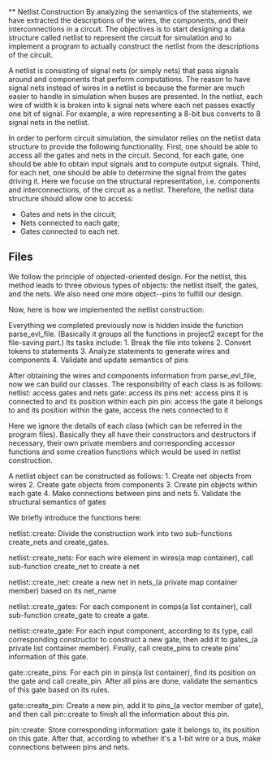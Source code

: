 ** Netlist Construction
By analyzing the semantics of the statements, we have extracted the descriptions of the wires, the components, and their interconnections in a circuit. The objectives is to start designing a data structure called netlist to represent the circuit for simulation and to implement a program to actually construct the netlist from the descriptions of the circuit.

A netlist is consisting of signal nets (or simply nets) that pass signals around and components that perform computations. The reason to have signal nets instead of wires in a netlist is because the former are much easier to handle in simulation when buses are presented. In the netlist, each wire of width k is broken into k signal nets where each net passes exactly one bit of signal. For example, a wire representing a 8-bit bus converts to 8 signal nets in the netlist. 

In order to perform circuit simulation, the simulator relies on the netlist data structure to provide the following functionality. First, one should be able to access all the gates and nets in the circuit. Second, for each gate, one should be able to obtain input signals and to compute output signals. Third, for each net, one should be able to determine the signal from the gates driving it. Here we focuse on the structural representation, i.e. components and interconnections, of the circuit as a netlist. Therefore, the netlist data structure should allow one to access:
* Gates and nets in the circuit;
* Nets connected to each gate;
* Gates connected to each net.

## Files

We follow the principle of objected-oriented design. For the netlist, this method leads to three obvious types of objects: the netlist itself, the gates, and the nets.
We also need one more object--pins to fulfill our design.

Now, here is how we implemented the netlist construction:

Everything we completed previously now is hidden
inside the function parse_evl_file. (Basically it groups all the functions in project2 except for the file-saving part.) Its tasks include:
      1. 	Break the file into tokens
      2. 	Convert tokens to statements
3.	Analyze statements to generate wires and components
4.	Validate and update semantics of pins

After obtaining the wires and components information from parse_evl_file, now we can build our classes. The responsibility of each class is as follows:
	netlist: access gates and nets
	gate: access its pins
	net: access pins it is connected to and its position within each pin
	pin: access the gate it belongs to and its position within the
                  gate, access the nets connected to it

Here we ignore the details of each class (which can be referred in the program files). Basically they all have their constructors and destructors if necessary, their own private members and corresponding accessor functions and some creation functions which would be used in netlist construction.

A netlist object can be constructed as follows:
	1. Create net objects from wires
	2. Create gate objects from components
	3. Create pin objects within each gate
	4. Make connections between pins and nets
	5. Validate the structural semantics of gates

We briefly introduce the functions here:

netlist::create:
Divide the construction work into two sub-functions create_nets and create_gates.

netlist::create_nets:
For each wire element in wires(a map container), call sub-function create_net to create a net

netlist::create_net:
create a new net in nets_(a private map container member) based on its net_name

netlist::create_gates:
For each component in comps(a list container), call sub-function create_gate to create a gate.

netlist::create_gate:
For each input component, according to its type, call corresponding constructor to construct a new gate, then add it to gates_(a private list container member). Finally, call create_pins to create pins' information of this gate.

gate::create_pins:
For each pin in pins(a list container), find its position on the gate and call create_pin. After all pins are done, validate the semantics of this gate based on its rules.

gate::create_pin:
Create a new pin, add it to pins_(a vector member of gate), and then call pin::create to finish all the information about this pin.

pin::create:
Store corresponding information: gate it belongs to, its position on this gate. After that, according to whether it's a 1-bit wire or a bus, make connections between pins and nets.
